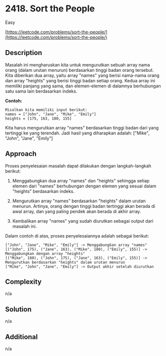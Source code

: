 # 2418. Sort the People

Easy

[https://leetcode.com/problems/sort-the-people/](https://leetcode.com/problems/sort-the-people/)

## Description

Masalah ini mengharuskan kita untuk mengurutkan sebuah array nama orang (dalam urutan menurun) berdasarkan tinggi badan orang tersebut. Kita diberikan dua array, yaitu array "names" yang berisi nama-nama orang dan array "heights" yang berisi tinggi badan setiap orang.
Kedua array ini memiliki panjang yang sama, dan elemen-elemen di dalamnya berhubungan satu sama lain berdasarkan indeks.

**Contoh:**

```text
Misalkan kita memiliki input berikut:
names = ["John", "Jane", "Mike", "Emily"]
heights = [175, 163, 180, 155]
```

Kita harus mengurutkan array "names" berdasarkan tinggi badan dari yang tertinggi ke yang terendah. Jadi hasil yang diharapkan adalah:
["Mike", "John", "Jane", "Emily"]

## Approach

Proses penyelesaian masalah dapat dilakukan dengan langkah-langkah berikut:

1. Menggabungkan dua array "names" dan "heights" sehingga setiap elemen dari "names" berhubungan dengan elemen yang sesuai dalam "heights" berdasarkan indeks.

2. Mengurutkan array "names" berdasarkan "heights" dalam urutan menurun.
   Artinya, orang dengan tinggi badan tertinggi akan berada di awal array, dan yang paling pendek akan berada di akhir array.

3. Kembalikan array "names" yang sudah diurutkan sebagai output dari masalah ini.

Dalam contoh di atas, proses penyelesaiannya adalah sebagai berikut:

```text
["John", "Jane", "Mike", "Emily"] -> Menggabungkan array "names"
[("John", 175), ("Jane", 163), ("Mike", 180), ("Emily", 155)] -> Menggabungkan dengan array "heights"
[("Mike", 180), ("John", 175), ("Jane", 163), ("Emily", 155)] -> Mengurutkan berdasarkan "heights" dalam urutan menurun
["Mike", "John", "Jane", "Emily"] -> Output akhir setelah diurutkan
```

## Complexity

n/a

## Solution

n/a

## Additional

n/a
